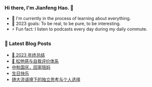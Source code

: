 ### Hi there, I'm Jianfeng Hao. 👋

- 🌱 I'm currently in the process of learning about everything.
- 🥅 2023 goals: To be real, to be pure, to be interesting.
- ⚡ Fun fact: I listen to podcasts every day during my daily commute.

### 📕 Latest Blog Posts
<!-- BLOG-POST-LIST:START -->
- [🎯 2023 年终总结](https://aetherhjf.com/2023/11/20231231/)
- [🎯 松弛感与自我评价体系](https://aetherhjf.com/2023/11/20231115/)
- [中秋国庆，回家陪妈](https://aetherhjf.com/2023/10/20231001/)
- [生日快乐](https://aetherhjf.com/2023/09/20230919/)
- [随大流语境下的独立思考与个人选择](https://aetherhjf.com/2023/08/20230830/)
<!-- BLOG-POST-LIST:END -->
